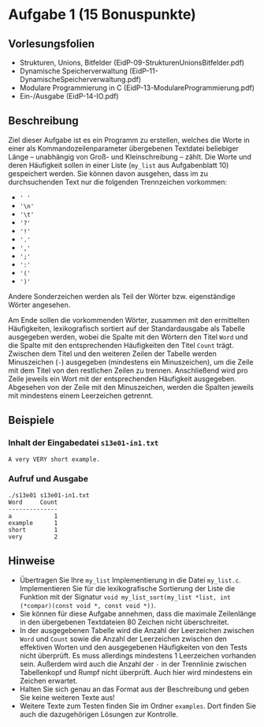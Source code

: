 # Aufgabe 1 (15 Bonuspunkte)

## Vorlesungsfolien

* Strukturen, Unions, Bitfelder (EidP-09-StrukturenUnionsBitfelder.pdf)
* Dynamische Speicherverwaltung (EidP-11-DynamischeSpeicherverwaltung.pdf)
* Modulare Programmierung in C (EidP-13-ModulareProgrammierung.pdf)
* Ein-/Ausgabe (EidP-14-IO.pdf)

## Beschreibung

Ziel dieser Aufgabe ist es ein Programm zu erstellen, welches die Worte in einer als Kommandozeilenparameter übergebenen
Textdatei beliebiger Länge – unabhängig von Groß- und Kleinschreibung – zählt. Die Worte und deren Häufigkeit sollen in
einer Liste (`my_list` aus Aufgabenblatt 10) gespeichert werden. Sie können davon ausgehen, dass im zu durchsuchenden
Text nur die folgenden Trennzeichen vorkommen:

- `' '`
- `'\n'`
- `'\t'`
- `'?'`
- `'!'`
- `'.'`
- `','`
- `';'`
- `':'`
- `'('`
- `')'`

Andere Sonderzeichen werden als Teil der Wörter bzw. eigenständige Wörter angesehen.

Am Ende sollen die vorkommenden Wörter, zusammen mit den ermittelten Häufigkeiten, lexikografisch sortiert auf der
Standardausgabe als Tabelle ausgegeben werden, wobei die Spalte mit den Wörtern den Titel `Word` und die Spalte mit den
entsprechenden Häufigkeiten den Titel `Count` trägt. Zwischen dem Titel und den weiteren Zeilen der Tabelle werden
Minuszeichen (`-`) ausgegeben (mindestens ein Minuszeichen), um die Zeile mit dem Titel von den restlichen Zeilen zu
trennen. Anschließend wird pro Zeile jeweils ein Wort mit der entsprechenden Häufigkeit ausgegeben. Abgesehen von der
Zeile mit den Minuszeichen, werden die Spalten jeweils mit mindestens einem Leerzeichen getrennt.

## Beispiele

### Inhalt der Eingabedatei `s13e01-in1.txt`

```text
A very VERY short example.
```

### Aufruf und Ausgabe

```text
./s13e01 s13e01-in1.txt
Word     Count
--------------
a            1
example      1
short        1
very         2

```

## Hinweise

- Übertragen Sie Ihre `my_list` Implementierung in die Datei `my_list.c`. Implementieren Sie für die lexikografische
  Sortierung der Liste die Funktion mit der
  Signatur `void my_list_sort(my_list *list, int (*compar)(const void *, const void *))`.
- Sie können für diese Aufgabe annehmen, dass die maximale Zeilenlänge in den übergebenen Textdateien 80 Zeichen nicht
  überschreitet.
- In der ausgegebenen Tabelle wird die Anzahl der Leerzeichen zwischen `Word` und `Count` sowie die Anzahl der
  Leerzeichen zwischen den effektiven Worten und den ausgegebenen Häufigkeiten von den Tests nicht überprüft. Es muss
  allerdings mindestens 1 Leerzeichen vorhanden sein. Außerdem wird auch die Anzahl der `-` in der Trennlinie zwischen
  Tabellenkopf und Rumpf nicht überprüft. Auch hier wird mindestens ein Zeichen erwartet.
- Halten Sie sich genau an das Format aus der Beschreibung und geben Sie keine weiteren Texte aus!
- Weitere Texte zum Testen finden Sie im Ordner `examples`. Dort finden Sie auch die dazugehörigen Lösungen zur
  Kontrolle.
